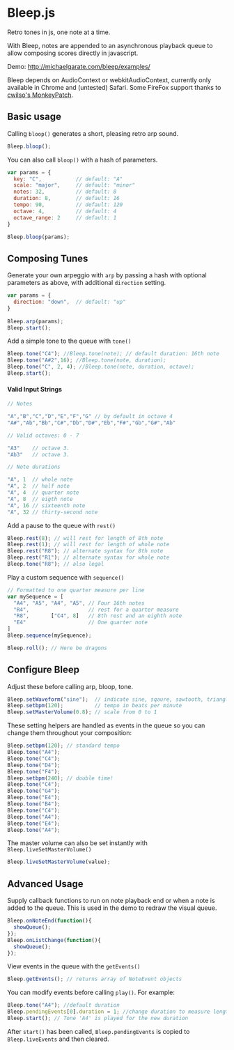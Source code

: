 Bleep.js
========

Retro tones in js, one note at a time. 

With Bleep, notes are appended to an asynchronous playback queue to allow composing scores directly in javascript. 

Demo: http://michaelgarate.com/bleep/examples/

Bleep depends on AudioContext or webkitAudioContext, currently only available in Chrome and (untested) Safari. Some FireFox support thanks to [cwilso's MonkeyPatch](https://github.com/cwilso/AudioContext-MonkeyPatch). 


Basic usage
-----------


Calling `bloop()` generates a short, pleasing retro arp sound.
~~~ js
Bleep.bloop();
~~~
You can also call `bloop()` with a hash of parameters.
~~~ js
var params = {
  key: "C",           // default: "A"
  scale: "major",     // default: "minor"
  notes: 32,          // default: 8
  duration: 8,        // default: 16
  tempo: 90,          // default: 120
  octave: 4,          // default: 4
  octave_range: 2     // default: 1
}

Bleep.bloop(params);
~~~

Composing Tunes
-----------

Generate your own arpeggio with `arp` by passing a hash with optional parameters as above, with additional `direction` setting.
~~~ js
var params = {
  direction: "down",  // default: "up"
}
              
Bleep.arp(params); 
Bleep.start();
~~~


Add a simple tone to the queue with `tone()`
~~~ js
Bleep.tone("C4"); //Bleep.tone(note); // default duration: 16th note
Bleep.tone("A#2",16); //Bleep.tone(note, duration);
Bleep.tone("C", 2, 4); //Bleep.tone(note, duration, octave);
Bleep.start();
~~~


#### Valid Input Strings
~~~ js
// Notes

"A","B","C","D","E","F","G" // by default in octave 4
"A#","Ab","Bb","C#","Db","D#","Eb","F#","Gb","G#","Ab"

// Valid octaves: 0 - 7

"A3"    // octave 3. 
"Ab3"   // octave 3.

// Note durations

"A", 1  // whole note
"A", 2  // half note
"A", 4  // quarter note
"A", 8  // eigth note
"A", 16 // sixteenth note
"A", 32 // thirty-second note

~~~


Add a pause to the queue with `rest()`
~~~ js
Bleep.rest(8); // will rest for length of 8th note
Bleep.rest(1); // will rest for length of whole note
Bleep.rest("R8"); // alternate syntax for 8th note
Bleep.rest("R1"); // alternate syntax for whole note
Bleep.tone("R8"); // also legal
~~~


Play a custom sequence with `sequence()`
~~~ js
// Formatted to one quarter measure per line
var mySequence = [
  "A4", "A5", "A4", "A5", // Four 16th notes
  "R4",                   // rest for a quarter measure
  "R8",       ["C4", 8]   // 8th rest and an eighth note
  "E4"                    // One quarter note
]
Bleep.sequence(mySequence);
~~~


~~~ js
Bleep.roll(); // Here be dragons
~~~

Configure Bleep
--------
Adjust these before calling arp, bloop, tone. 
~~~ js
Bleep.setWaveform("sine");  // indicate sine, sqaure, sawtooth, triangle
Bleep.setbpm(120);          // tempo in beats per minute
Bleep.setMasterVolume(0.8); // scale from 0 to 1
~~~

These setting helpers are handled as events in the queue so you can change them throughout your composition:
~~~ js
Bleep.setbpm(120); // standard tempo
Bleep.tone("A4");
Bleep.tone("C4");
Bleep.tone("D4");
Bleep.tone("F4");
Bleep.setbpm(240); // double time!
Bleep.tone("C4");
Bleep.tone("G4");
Bleep.tone("E4");
Bleep.tone("B4");
Bleep.tone("C4");
Bleep.tone("A4");
Bleep.tone("E4");
Bleep.tone("A4");
~~~

The master volume can also be set instantly with `Bleep.liveSetMasterVolume()`
~~~ js
Bleep.liveSetMasterVolume(value);
~~~

Advanced Usage
--------
Supply callback functions to run on note playback end or when a note is added to the queue. This is used in the demo to redraw the visual queue.

~~~ js
Bleep.onNoteEnd(function(){
  showQueue();
});
Bleep.onListChange(function(){
  showQueue();
});
~~~

View events in the queue with the `getEvents()`
~~~ js
Bleep.getEvents(); // returns array of NoteEvent objects
~~~

You can modify events before calling `play()`. For example:
~~~ js
Bleep.tone("A4"); //default duration
Bleep.pendingEvents[0].duration = 1; //change duration to measure length
Bleep.start(); // Tone 'A4' is played for the new duration
~~~

After `start()` has been called, `Bleep.pendingEvents` is copied to `Bleep.liveEvents` and then cleared. 

